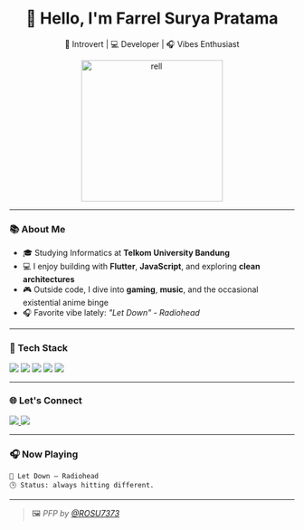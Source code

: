 
<h1 align="center">👋 Hello, I'm Farrel Surya Pratama</h1>
<p align="center">🧠 Introvert | 💻 Developer | 🎧 Vibes Enthusiast</p>

<p align="center">
  <img src="https://i.imgur.com/l8vRkzr.jpg" width="250" alt="rell"/>
</p>

---

### 📚 About Me

- 🎓 Studying Informatics at **Telkom University Bandung**
- 💻 I enjoy building with **Flutter**, **JavaScript**, and exploring **clean architectures**
- 🎮 Outside code, I dive into **gaming**, **music**, and the occasional existential anime binge
- 🎧 Favorite vibe lately: _"Let Down" - Radiohead_

---

### 🚀 Tech Stack
<p>
  <img src="https://img.shields.io/badge/Dart-0175C2?style=for-the-badge&logo=dart&logoColor=white"/>
  <img src="https://img.shields.io/badge/Flutter-02569B?style=for-the-badge&logo=flutter&logoColor=white"/>
  <img src="https://img.shields.io/badge/JavaScript-F7DF1E?style=for-the-badge&logo=javascript&logoColor=black"/>
  <img src="https://img.shields.io/badge/Java-007396?style=for-the-badge&logo=java&logoColor=white"/>
  <img src="https://img.shields.io/badge/HTML-E34F26?style=for-the-badge&logo=html5&logoColor=white"/>
</p>

---

### 🌐 Let's Connect
<p>
  <a href="https://instagram.com/rel_zxlye" target="_blank">
    <img src="https://img.shields.io/badge/Instagram-E4405F?style=for-the-badge&logo=instagram&logoColor=white"/>
  </a>
  <a href="mailto:relufavcore@gmail.com">
    <img src="https://img.shields.io/badge/Gmail-D14836?style=for-the-badge&logo=gmail&logoColor=white"/>
  </a>
</p>

---

### 🎧 Now Playing
```
🎵 Let Down — Radiohead  
🕒 Status: always hitting different.
```

---

> 🖼️ *PFP by [@ROSU7373](https://x.com/ROSU7373)*
